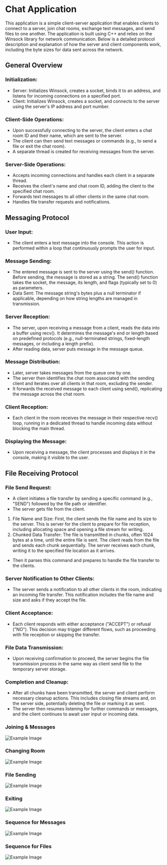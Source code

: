 # Chat Application
This application is a simple client-server application that enables clients to connect to a server, join chat rooms, exchange text messages, and send files to one another. The application is built using C++ and relies on the Winsock library for network communication. Below is a detailed protocol description and explanation of how the server and client components work, including the byte sizes for data sent across the network.

## General Overview
### Initialization:
- Server: Initializes Winsock, creates a socket, binds it to an address, and listens for incoming connections on a specified port.
- Client: Initializes Winsock, creates a socket, and connects to the server using the server's IP address and port number.

### Client-Side Operations:
- Upon successfully connecting to the server, the client enters a chat room ID and their name, which are sent to the server.
- The client can then send text messages or commands (e.g., to send a file or exit the chat room).
- A separate thread is created for receiving messages from the server.

### Server-Side Operations:
- Accepts incoming connections and handles each client in a separate thread.
- Receives the client's name and chat room ID, adding the client to the specified chat room.
- Forwards text messages to all other clients in the same chat room.
- Handles file transfer requests and notifications.

## Messaging Protocol
### User Input:
- The client enters a text message into the console. This action is performed within a loop that continuously prompts the user for input.

### Message Sending:
- The entered message is sent to the server using the send() function. Before sending, the message is stored as a string. The send() function takes the socket, the message, its length, and flags (typically set to 0) as parameters.
- Data Sent: The message string's bytes plus a null terminator if applicable, depending on how string lengths are managed in transmission.

### Server Reception:
- The server, upon receiving a message from a client, reads the data into a buffer using recv(). It determines the message's end or length based on predefined protocols (e.g., null-terminated strings, fixed-length messages, or including a length prefix). 
- After reading data, server puts message in the message queue. 

### Message Distribution:
- Later, server takes messages from the queue one by one.
- The server then identifies the chat room associated with the sending client and iterates over all clients in that room, excluding the sender.
- It forwards the received message to each client using send(), replicating the message across the chat room.

### Client Reception:
- Each client in the room receives the message in their respective recv() loop, running in a dedicated thread to handle incoming data without blocking the main thread.

### Displaying the Message:
- Upon receiving a message, the client processes and displays it in the console, making it visible to the user.

## File Receiving Protocol
### File Send Request:

- A client initiates a file transfer by sending a specific command (e.g., "SEND") followed by the file path or identifier.
- The server gets file from the client.
1. File Name and Size: First, the client sends the file name and its size to the server. This is server for the client to prepare for file reception, including allocating space and opening a file stream for writing.
2. Chunked Data Transfer: The file is transmitted in chunks, often 1024 bytes at a time, until the entire file is sent. The client reads from the file and sends each chunk sequentially. The server receives each chunk, writing it to the specified file location as it arrives.
- Then it parses this command and prepares to handle the file transfer to the clients.

### Server Notification to Other Clients:
- The server sends a notification to all other clients in the room, indicating an incoming file transfer. This notification includes the file name and size and asks if they accept the file.

### Client Acceptance:
- Each client responds with either acceptance ("ACCEPT") or refusal ("NO"). This decision may trigger different flows, such as proceeding with file reception or skipping the transfer.

### File Data Transmission:
- Upon receiving confirmation to proceed, the server begins the file transmission process in the same way as client send file to the temporary server storage.

### Completion and Cleanup:
- After all chunks have been transmitted, the server and client perform necessary cleanup actions. This includes closing file streams and, on the server side, potentially deleting the file or marking it as sent.
- The server then resumes listening for further commands or messages, and the client continues to await user input or incoming data.

### Joining & Messages
![Example Image](/images/join_and_messages.png)

### Changing Room
![Example Image](/images/room_change.png)

### File Sending
![Example Image](/images/file_sending.png)

### Exiting
![Example Image](/images/exiting.png)

### Sequence for Messages
![Example Image](/images/sequence_messages.png)

### Sequence for Files
![Example Image](/images/sequence_files.png)




